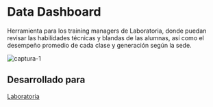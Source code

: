 # Data Dashboard

Herramienta para los training managers de Laboratoria, donde puedan revisar las habilidades técnicas y blandas de las alumnas, así como el desempeño promedio de cada clase y generación según la sede. 

![captura-1](https://user-images.githubusercontent.com/32186263/38398599-72abf0c8-390a-11e8-967d-f6e279d427a2.png)

## Desarrollado para 
[Laboratoria](http://laboratoria.la)
